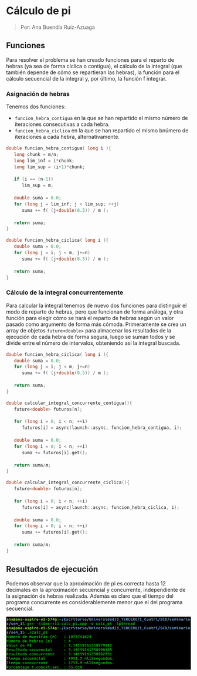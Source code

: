 # Cálculo de pi
> Por: Ana Buendía Ruiz-Azuaga
## Funciones
Para resolver el problema se han creado funciones para el reparto de hebras (ya sea de forma cíclica o contigua), el cálculo de la integral (que también depende de cómo se repartieran las hebras), la función para el cálculo secuencial de la integral y, por último, la función f  integrar.
### Asignación de hebras
Tenemos dos funciones:
- `funcion_hebra_contigua` en la que se han repartido el mismo número de iteraciones consecutivas a cada hebra.
- `funcion_hebra_ciclica` en la que se han repartido el mismo bnúmero de iteraciones a cada hebra, alternativamente.

```cpp
double funcion_hebra_contigua( long i ){
   long chunk = m/n;
   long lim_inf = i*chunk;
   long lim_sup = (i+1)*chunk;

   if (i == (n-1))
      lim_sup = m;

   double suma = 0.0;
   for (long j = lim_inf; j < lim_sup; ++j)
      suma += f( (j+double(0.5)) / m );
   
   return suma;
}
```

```cpp
double funcion_hebra_ciclica( long i ){
   double suma = 0.0;
   for (long j = i; j < m; j+=n)
      suma += f( (j+double(0.5)) / m );

   return suma;
}
```

### Cálculo de la integral concurrentemente
Para calcular la integral tenemos de nuevo dos funciones para distinguir el modo de reparto de hebras, pero que funcionan de forma análoga, y otra función para elegir cómo se hará el reparto de hebras según un valor pasado como argumento de forma más cómoda.
Primeramente se crea un array de objetos `future<double>` para almacenar los resultados de la ejecución de cada hebra de forma segura, luego se suman todos y se divide entre el número de intervalos, obteniendo así la integral buscada.

```cpp
double funcion_hebra_ciclica( long i ){
   double suma = 0.0;
   for (long j = i; j < m; j+=n)
      suma += f( (j+double(0.5)) / m );

   return suma;
}
```

```cpp
double calcular_integral_concurrente_contigua(){
   future<double> futuros[n];

   for (long i = 0; i < n; ++i)
      futuros[i] = async(launch::async, funcion_hebra_contigua, i);

   double suma = 0.0;
   for (long i = 0; i < n; ++i)
      suma += futuros[i].get();
   
   return suma/m;
}
```

```cpp
double calcular_integral_concurrente_ciclica(){
   future<double> futuros[n];

   for (long i = 0; i < n; ++i)
      futuros[i] = async(launch::async, funcion_hebra_ciclica, i);

   double suma = 0.0;
   for (long i = 0; i < n; ++i)
      suma += futuros[i].get();

   return suma/m;
}
```

## Resultados de ejecución
Podemos observar que la aproximación de pi es correcta hasta 12 decimales en la aproximación secuencial y concurrente, independiente de la asignación de hebras realizada.
Además es claro que el tiempo del programa concurrente es considerablemente menor que el del programa secuencial.

![](./img/calc_pi.png)



